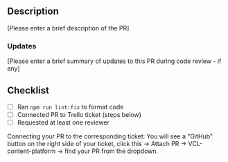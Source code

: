 ## Description

[Please enter a brief description of the PR]

### Updates

[Please enter a brief summary of updates to this PR during code review - if any]

## Checklist

- [ ] Ran `npm run lint:fix` to format code
- [ ] Connected PR to Trello ticket (steps below)
- [ ] Requested at least one reviewer

Connecting your PR to the corresponding ticket:
You will see a "GitHub" button on the right side of your ticket, click this -> Attach PR -> VCL-content-platform -> find your PR from the dropdown.